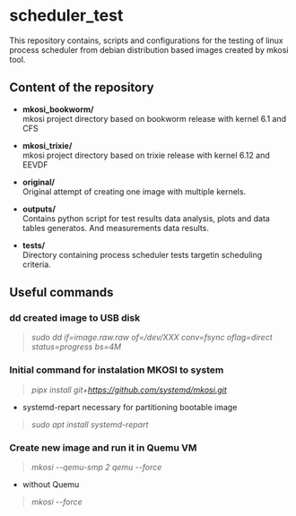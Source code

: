 # scheduler_test
This repository contains, scripts and configurations for the testing of linux process scheduler from debian distribution based images created by mkosi tool.

## Content of the repository

- **mkosi_bookworm/**<br>
mkosi project directory based on bookworm release with kernel 6.1 and CFS

- **mkosi_trixie/** <br>
mkosi project directory based on trixie release with kernel 6.12 and EEVDF

- **original/** <br>
Original attempt of creating one image with multiple kernels.

- **outputs/** <br>
Contains python script for test results data analysis, plots and data tables generatos.
And measurements data results. 

- **tests/** <br>
Directory containing process scheduler tests targetin scheduling criteria. 

## Useful commands
### dd created image to USB disk
>*sudo dd if=image.raw.raw of=/dev/XXX conv=fsync oflag=direct status=progress bs=4M*

### Initial command for instalation MKOSI to system
>*pipx install git+https://github.com/systemd/mkosi.git*
- systemd-repart necessary for partitioning bootable image<br>
>*sudo apt install systemd-repart*

### Create new image and run it in Quemu VM
>*mkosi --qemu-smp 2 qemu --force*
- without Quemu<br> 
>*mkosi --force*

